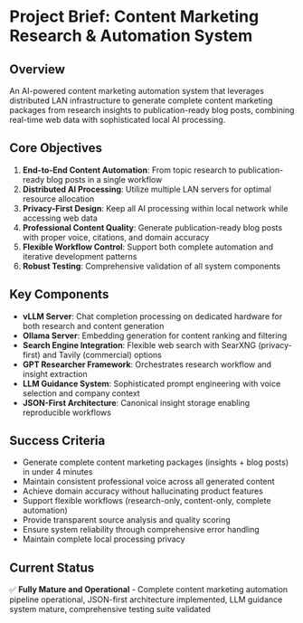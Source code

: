 # Project Brief: Content Marketing Research & Automation System

## Overview
An AI-powered content marketing automation system that leverages distributed LAN infrastructure to generate complete content marketing packages from research insights to publication-ready blog posts, combining real-time web data with sophisticated local AI processing.

## Core Objectives
1. **End-to-End Content Automation**: From topic research to publication-ready blog posts in a single workflow
2. **Distributed AI Processing**: Utilize multiple LAN servers for optimal resource allocation
3. **Privacy-First Design**: Keep all AI processing within local network while accessing web data
4. **Professional Content Quality**: Generate publication-ready blog posts with proper voice, citations, and domain accuracy
5. **Flexible Workflow Control**: Support both complete automation and iterative development patterns
6. **Robust Testing**: Comprehensive validation of all system components

## Key Components
- **vLLM Server**: Chat completion processing on dedicated hardware for both research and content generation
- **Ollama Server**: Embedding generation for content ranking and filtering
- **Search Engine Integration**: Flexible web search with SearXNG (privacy-first) and Tavily (commercial) options
- **GPT Researcher Framework**: Orchestrates research workflow and insight extraction
- **LLM Guidance System**: Sophisticated prompt engineering with voice selection and company context
- **JSON-First Architecture**: Canonical insight storage enabling reproducible workflows

## Success Criteria
- Generate complete content marketing packages (insights + blog posts) in under 4 minutes
- Maintain consistent professional voice across all generated content
- Achieve domain accuracy without hallucinating product features
- Support flexible workflows (research-only, content-only, complete automation)
- Provide transparent source analysis and quality scoring
- Ensure system reliability through comprehensive error handling
- Maintain complete local processing privacy

## Current Status
✅ **Fully Mature and Operational** - Complete content marketing automation pipeline operational, JSON-first architecture implemented, LLM guidance system mature, comprehensive testing suite validated